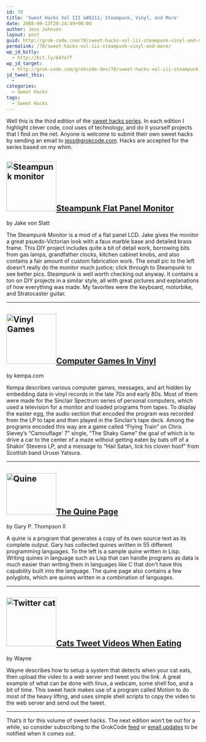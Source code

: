 ```yaml
---
id: 70
title: 'Sweet Hacks Vol III &#8211; Steampunk, Vinyl, and More'
date: 2008-09-13T20:24:49+00:00
author: Jess Johnson
layout: post
guid: http://grok-code.com/70/sweet-hacks-vol-iii-steampunk-vinyl-and-more/
permalink: /70/sweet-hacks-vol-iii-steampunk-vinyl-and-more/
wp_jd_bitly:
  - http://bit.ly/b47o7f
wp_jd_target:
  - http://grok-code.com/grokcode-dev/70/sweet-hacks-vol-iii-steampunk-vinyl-and-more/
jd_tweet_this:
  - 
categories:
  - Sweet Hacks
tags:
  - Sweet Hacks
---
```

Well this is the third edition of the [sweet hacks series](http://grokcode.com/category/archives/sweet-hacks/ "sweet hacks"). In each edition I highlight clever code, cool uses of technology, and do it yourself projects that I find on the net. Anyone is welcome to submit their own sweet hacks by sending an email to jess@grokcode.com. Hacks are accepted for the series based on my whim.<!--more-->

## <img src="{{ site.baseimgurl }}2008/08/steampunk-monitor.png" alt="Steampunk monitor" width="130" height="130" class="alignleft" />[Steampunk Flat Panel Monitor](http://steampunkworkshop.com/lcd.shtml "Steampunk monitor")

by Jake von Slatt

The Steampunk Monitor is a mod of a flat panel LCD. Jake gives the monitor a great psuedo-Victorian look with a faux marble base and detailed brass frame. This DIY project includes quite a bit of detail work, borrowing bits from gas lamps, grandfather clocks, kitchen cabinet knobs, and also contains a fair amount of custom fabrication work. The small pic to the left doesn&#8217;t really do the monitor much justice; click through to Steampunk to see better pics. Steampunk is well worth checking out anyway. It contains a ton on DIY projects in a similar style, all with great pictures and explanations of how everything was made. My favorites were the keyboard, motorbike, and Stratocaster guitar.

* * *

## <img src="{{ site.baseimgurl }}2008/09/train.gif" alt="Vinyl Games" width="130" height="130" class="alignleft" />[Computer Games In Vinyl](http://www.kempa.com/blog/archives/000053.html "Computer Games in the Vinyl")

by kempa.com

Kempa describes various computer games, messages, and art hidden by embedding data in vinyl records in the late 70s and early 80s. Most of them were made for the Sinclair Spectrum series of personal computers, which used a television for a monitor and loaded programs from tapes. To display the easter egg, the audio section that encoded the program was recorded from the LP to tape and then played in the Sinclair&#8217;s tape deck. Among the programs encoded this way are a game called &#8220;Flying Train&#8221; on Chris Sievey&#8217;s &#8220;Camouflage&#8217; 7&#8221; single, &#8220;The Shaky Game&#8221; the goal of which is to drive a car to the center of a maze without getting eaten by bats off of a Shakin&#8217; Stevens LP, and a message to &#8220;Hail Satan, lick his cloven hoof&#8221; from Scottish band Urusei Yatsura.

* * *

## <img src="{{ site.baseimgurl }}2008/09/quine21.png" alt="Quine" width="130" height="108" class="alignleft" />[The Quine Page](http://www.nyx.net/~gthompso/quine.htm "The Quine Page")

by Gary P. Thompson II

A quine is a program that generates a copy of its own source text as its complete output. Gary has collected quines written in 55 different programming languages. To the left is a sample quine written in Lisp. Writing quines in language such as Lisp that can handle programs as data is much easier than writing them in languages like C that don&#8217;t have this capability built into the language. The quine page also contains a few polyglots, which are quines written in a combination of languages.

* * *

## <img src="{{ site.baseimgurl }}2008/09/cat.jpg" alt="Twitter cat" width="130" height="127" class="alignleft" />[Cats Tweet Videos When Eating](http://www.fsckin.com/2008/04/10/my-cat-bubba-posts-videos-and-twitters-using-an-eeepc-and-ubuntu/)

by Wayne

Wayne describes how to setup a system that detects when your cat eats, then upload the video to a web server and tweet you the link. A great example of what can be done with linux, a webcam, some shell foo, and a bit of time. This sweet hack makes use of a program called Motion to do most of the heavy lifting, and uses simple shell scripts to copy the video to the web server and send out the tweet.

* * *

That&#8217;s it for this volume of sweet hacks. The next edition won&#8217;t be out for a while, so consider subscribing to the GrokCode [feed](http://feeds.feedburner.com/GrokCode) or [email updates](http://www.feedburner.com/fb/a/emailverifySubmit?feedId=1628114) to be notified when it comes out.
